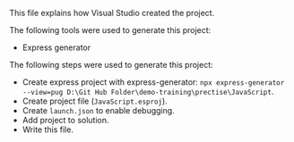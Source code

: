 This file explains how Visual Studio created the project.

The following tools were used to generate this project:
- Express generator

The following steps were used to generate this project:
- Create express project with express-generator: `npx express-generator --view=pug D:\Git Hub Folder\demo-training\prectise\JavaScript`.
- Create project file (`JavaScript.esproj`).
- Create `launch.json` to enable debugging.
- Add project to solution.
- Write this file.
